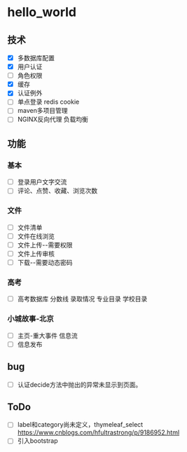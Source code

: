 # hello_world

## 技术

- [x] 多数据库配置
- [x] 用户认证
- [ ] 角色权限
- [x] 缓存
- [x] 认证例外
- [ ] 单点登录 redis cookie
- [ ] maven多项目管理
- [ ] NGINX反向代理  负载均衡

## 功能

### 基本
- [ ] 登录用户文字交流
- [ ] 评论、点赞、收藏、浏览次数

### 文件
- [ ] 文件清单
- [ ] 文件在线浏览
- [ ] 文件上传--需要权限
- [ ] 文件上传审核
- [ ] 下载--需要动态密码

### 高考
- [ ] 高考数据库 分数线 录取情况 专业目录 学校目录

### 小城故事-北京
- [ ] 主页-重大事件 信息流 
- [ ] 信息发布

## bug
- [ ] 认证decide方法中抛出的异常未显示到页面。
## ToDo
- [ ] label和category尚未定义，thymeleaf_select  https://www.cnblogs.com/hfultrastrong/p/9186952.html
- [ ] 引入bootstrap